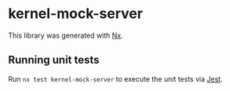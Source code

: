 # kernel-mock-server

This library was generated with [Nx](https://nx.dev).

## Running unit tests

Run `nx test kernel-mock-server` to execute the unit tests via [Jest](https://jestjs.io).
